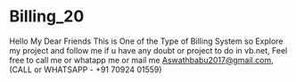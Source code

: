 # Billing_20
Hello My Dear Friends This is One of the Type of Billing System 
so Explore my project and follow me
if u have any doubt or project to do in vb.net, Feel free to call me or whatapp me or mail me
Aswathbabu2017@gmail.com, (CALL or WHATSAPP - +91 70924 01559)
